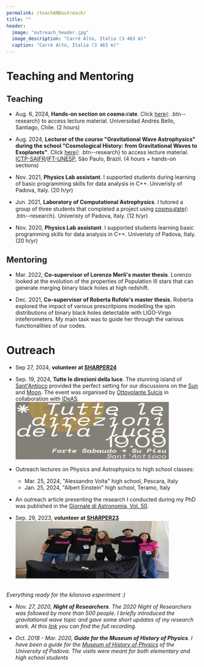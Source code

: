 ```yaml
---
permalink: /teachANDoutreach/
title: ""
header:
  image: "outreach_header.jpg"
  image_description: "Carré Alto, Italia (3 463 m)"
  caption: "Carré Alto, Italia (3 463 m)"
---
```

# Teaching and Mentoring

## Teaching

* Aug. 6, 2024, **Hands-on section on cosmo$\mathcal{R}$ate**. Click [here](/chile/){: .btn--research} to access lecture material. Universidad Andrés Bello, Santiago, Chile. (2 hours)

* Aug. 2024, **Lecturer of the course "Gravitational Wave Astrophysics" during the school "Cosmological History: from Gravitational Waves to Exoplanets"**. Click [here](/Brazil/){: .btn--research} to access lecture material. [ICTP-SAIFR](https://www.ictp-saifr.org/)/[IFT-UNESP](https://www.ift.unesp.br/), São Paulo, Brazil. (4 hours + hands-on sections)

* Nov. 2021, **Physics Lab assistant**. I supported students during learning of basic programming skills for data analysis in C++. Univeristy of Padova, Italy. (20 h/yr)

* Jun. 2021, **Laboratory of Computational Astrophysics**. I tutored a group of three students that completed a project using [cosmo$\mathcal{R}$ate](/software/){: .btn--research}. Univeristy of Padova, Italy. (12 h/yr)

* Nov. 2020, **Physics Lab assistant**. I supported students learning basic programming skills for data analysis in C++. Univeristy of Padova, Italy. (20 h/yr)

## Mentoring

* Mar. 2022, **Co-supervisor of Lorenzo Merli's master thesis**. Lorenzo looked at the evolution of the properties of Population III stars that can generate merging binary black holes at high redshift. 


* Dec. 2021, **Co-supervisor of Roberta Rufolo's master thesis**. Roberta explored the impact of various prescritpions modelling the spin distributions of binary black holes detectable with LIGO-Virgo inteferometers. My main task was to guide her through the various functionalities of our codes.


# Outreach 

* Sep 27, 2024, **volunteer at [SHARPER24](https://www.sharper-night.it/sharper-laquila/)**

* Sep. 19, 2024, **Tutte le direzioni della luce**. The stunning island of [Sant'Antioco](https://maps.app.goo.gl/tmPRmhxjFFqv5B1d9) provided the perfect setting for our discussions on the [Sun](/assets/images/SantAntioco/SantAntioco_sole.pdf) and [Moon](/assets/images/SantAntioco/SantAntioco_luna.pdf). The event was organised by [Ottovolante Sulcis](https://ottovolantesulcis.it/) in collaboration with [IDeAS](https://linktr.ee/ideas_1794). <img src="/assets/images/SantAntioco/tutteledirezionidellaluce.jpg"  width="400" height="150">


 

*  Outreach lectures on Physics and Astrophysics to high school classes:
	* Mar. 25, 2024, "Alessandro Volta" high school, Pescara, Italy
	* Jan. 25, 2024, "Albert Einstein" high school, Teramo, Italy

* An outreach article presenting the research I conducted during my PhD was published in the [Giornale di Astronomia, Vol. 50](https://giornaleastronomia.difa.unibo.it/). <!-- You can donwloand a [copy](/assets/images/premioTacchini23.pdf) of this article *(only in Italian)*.-->  

* Sep. 29, 2023, **volunteer at [SHARPER23](https://www.sharper-night.it/sharper-laquila/)** <img src="/assets/images/sharper_site.jpg"  width="400" height="150">
<br>
<em>Everything ready for the kilonova esperiment :) <em>


* Nov. 27, 2020, **Night of Researchers**. The 2020 Night of Researchers was followed by more than 500 people. I briefly introduced the gravitational wave topic and gave some short updates of my research work. At this [link](https://www.youtube.com/watch?v=aA_X20AdT0s) you can find the full recording. 

* Oct. 2018 - Mar. 2020, **Guide for the Museum of History of Physics**. I have been a guide for the [Museum of History of Physics](https://www.musei.unipd.it/en/physics) of the University of Padova. The visits were meant for both elementary and high school students